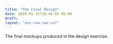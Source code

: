 ```yaml
---
title: "The Final Design"
date: 2020-01-31T20:46:03-05:00
draft: 
layout: "one-row-two-col"
---
```

The final mockups produced in the design exercise.